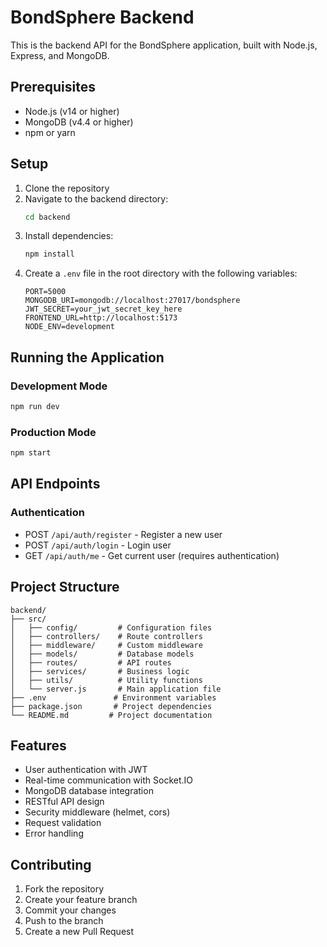 # BondSphere Backend

This is the backend API for the BondSphere application, built with Node.js, Express, and MongoDB.

## Prerequisites

- Node.js (v14 or higher)
- MongoDB (v4.4 or higher)
- npm or yarn

## Setup

1. Clone the repository
2. Navigate to the backend directory:
   ```bash
   cd backend
   ```
3. Install dependencies:
   ```bash
   npm install
   ```
4. Create a `.env` file in the root directory with the following variables:
   ```
   PORT=5000
   MONGODB_URI=mongodb://localhost:27017/bondsphere
   JWT_SECRET=your_jwt_secret_key_here
   FRONTEND_URL=http://localhost:5173
   NODE_ENV=development
   ```

## Running the Application

### Development Mode
```bash
npm run dev
```

### Production Mode
```bash
npm start
```

## API Endpoints

### Authentication
- POST `/api/auth/register` - Register a new user
- POST `/api/auth/login` - Login user
- GET `/api/auth/me` - Get current user (requires authentication)

## Project Structure

```
backend/
├── src/
│   ├── config/         # Configuration files
│   ├── controllers/    # Route controllers
│   ├── middleware/     # Custom middleware
│   ├── models/         # Database models
│   ├── routes/         # API routes
│   ├── services/       # Business logic
│   ├── utils/          # Utility functions
│   └── server.js       # Main application file
├── .env               # Environment variables
├── package.json       # Project dependencies
└── README.md         # Project documentation
```

## Features

- User authentication with JWT
- Real-time communication with Socket.IO
- MongoDB database integration
- RESTful API design
- Security middleware (helmet, cors)
- Request validation
- Error handling

## Contributing

1. Fork the repository
2. Create your feature branch
3. Commit your changes
4. Push to the branch
5. Create a new Pull Request 